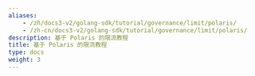 ```yaml
---
aliases:
    - /zh/docs3-v2/golang-sdk/tutorial/governance/limit/polaris/
    - /zh-cn/docs3-v2/golang-sdk/tutorial/governance/limit/polaris/
description: 基于 Polaris 的限流教程
title: 基于 Polaris 的限流教程
type: docs
weight: 3
---
```

